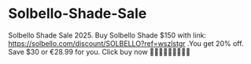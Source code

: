 # Solbello-Shade-Sale
Solbello Shade Sale 2025. Buy Solbello Shade $150 with link: https://solbello.com/discount/SOLBELLO?ref=wszlstgr .You get 20% off. Save $30 or €28.99 for you. Click buy now 🏃🏃🏃🏃🎁🎁️🛒️🛒️🛒
